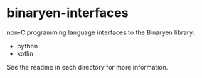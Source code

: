 # binaryen-interfaces

non-C programming language interfaces to the Binaryen library:

- python
- kotlin

See the readme in each directory for more information.

